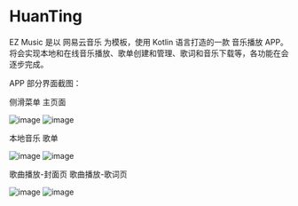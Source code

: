 # HuanTing
EZ Music 是以 网易云音乐 为模板，使用 Kotlin 语言打造的一款 音乐播放 APP。
将会实现本地和在线音乐播放、歌单创建和管理、歌词和音乐下载等，各功能在会逐步完成。

APP 部分界面截图：

侧滑菜单                                   主页面

![image](images/img_1.png)                ![image](imges/img_3.png)


本地音乐                                    歌单

![image](images/img_2.png)                ![image](imges/img_4.png)


歌曲播放-封面页                              歌曲播放-歌词页

![image](images/img_5.png)                ![image](imges/img_6.png)